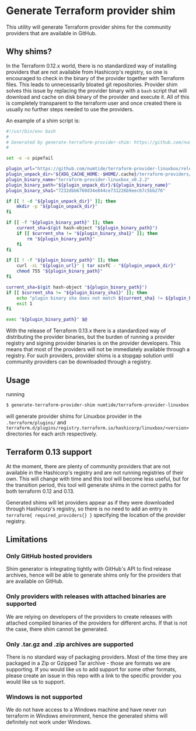 # Generate Terraform provider shim

This utility will generate Terraform provider shims for the community providers that are available in GitHub.

## Why shims?

In the Terraform 0.12.x world, there is no standardized way of installing providers that are not available from Hashicorp's registry, so one is encouraged to check in the binary of the provider together with Terraform files.
This leads to unnecessarily bloated git repositories.
Provider shim solves this issue by replacing the provider binary with a `bash` script that will download and cache on disk binary of the provider and execute it.
All of this is completely transparent to the terraform user and once created there is usually no further steps needed to use the providers.

An example of a shim script is:

```bash
#!/usr/bin/env bash
#
# Generated by generate-terraform-provider-shim: https://github.com/numtide/generate-terraform-provider-shim
#

set -e -o pipefail

plugin_url="https://github.com/numtide/terraform-provider-linuxbox/releases/download/v0.2.2/terraform-provider-linuxbox_v0.2.2_linux_amd64.tar.gz"
plugin_unpack_dir="${XDG_CACHE_HOME:-$HOME/.cache}/terraform-providers/linuxbox_v0.2.2"
plugin_binary_name="terraform-provider-linuxbox_v0.2.2"
plugin_binary_path="${plugin_unpack_dir}/${plugin_binary_name}"
plugin_binary_sha1="7232dbb6760d34e844ce731226b9eec67c5bb276"

if [[ ! -d "${plugin_unpack_dir}" ]]; then
    mkdir -p "${plugin_unpack_dir}"
fi

if [[ -f "${plugin_binary_path}" ]]; then
    current_sha=$(git hash-object "${plugin_binary_path}")
    if [[ $current_sha != "${plugin_binary_sha1}" ]]; then
        rm "${plugin_binary_path}"
    fi
fi

if [[ ! -f "${plugin_binary_path}" ]]; then
    curl -sL "${plugin_url}" | tar xzvfC - "${plugin_unpack_dir}"
    chmod 755 "${plugin_binary_path}"
fi

current_sha=$(git hash-object "${plugin_binary_path}")
if [[ $current_sha != "${plugin_binary_sha1}" ]]; then
    echo "plugin binary sha does not match ${current_sha} != ${plugin_binary_sha1}" >&2
    exit 1
fi

exec "${plugin_binary_path}" $@
```

With the release of Terraform 0.13.x there is a standardized way of distributing the provider binaries, but the burden of running a provider registry and signing provider binaries is on the provider developers. 
This means that most of the providers will not be immediately available through a registry.
For such providers, provider shims is a stopgap solution until community providers can be downloaded through a registry.

## Usage

running

```sh
$ generate-terraform-provider-shim numtide/terraform-provider-linuxbox
```

will generate provider shims for Linuxbox provider in the `.terraform/plugins/` and `terraform.d/plugins/registry.terraform.io/hashicorp/linuxbox/<version>` directories for each arch respectively.

## Terraform 0.13 support

At the moment, there are plenty of community providers that are not available in the Hashicorp's registry and are not running registries of their own.
This will change with time and this tool will become less useful, but for the transition period, this tool will generate shims in the correct paths for both terraform 0.12 and 0.13.

Generated shims will let providers appear as if they were downloaded through Hashicorp's registry, so there is no need to add an entry in `terraform{ required_providers{} }` specifying the location of the provider registry.


## Limitations

### Only GitHub hosted providers
Shim generator is integrating tightly with GitHub's API to find release archives, hence will be able to generate shims only for the providers that are available on GitHub.

### Only providers with releases with attached binaries are supported
We are relying on developers of the providers to create releases with attached compiled binaries of the providers for different archs.
If that is not the case, there shim cannot be generated.

### Only .tar.gz and .zip archives are supported
There is no standard way of packaging providers.
Most of the time they are packaged in a Zip or Gzipped Tar archive - those are formats we are supporting.
If you would like us to add support for some other formats, please create an issue in this repo with a link to the specific provider you would like us to support.

### Windows is not supported
We do not have access to a Windows machine and have never run terraform in Windows environment, hence the generated shims will definitely not work under Windows.
